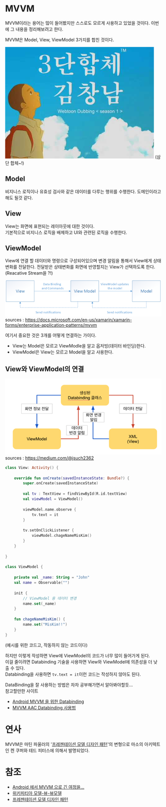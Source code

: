 
# MVVM
MVVM이라는 용어는 많이 들어봤지만 스스로도 모르게 사용하고 있었을 것이다.
이번에 그 내용을 정리해보려고 한다.

MVVM은 Model, View, ViewModel 3가지를 합친 것이다.   

![삼단합체](./삼단합체.jpg)
(삼단 합체~!)

## Model
비지니스 로직이나 유효성 검사와 같은 데이터를 다루는 행위를 수행한다.
도메인이라고 해도 될것 같다.

## View
View는 화면에 표현되는 레이아웃에 대한 것이다.  
기본적으로 비지니스 로직을 배제하고 UI와 관련된 로직을 수행한다.

## ViewModel
View에 연결 할 데이터와 명령으로 구성되어있으며 변경 알림을 통해서 View에게 상태 변화를 전달한다.
전달받은 상태변화를 화면에 반영할지는 View가 선택하도록 한다. 
(Reacative Stream을 ?!)

![ms_mvvm](./ms_mvvm.png)
sources : https://docs.microsoft.com/en-us/xamarin/xamarin-forms/enterprise-application-patterns/mvvm

여기서 중요한 것은 3개를 어떻게 연결하는 가이다.
* View는 Model은 모르고 ViewModle을 알고 옵저빙(데이터 바인딩)한다. 
* ViewModel은 View는 모르고 Model을 알고 사용한다.

## View와 ViewModel의 연결

![view_viewmodel](./view_viewmodel.png)
sources : https://medium.com/@jsuch2362

````kotlin
class View: Activity() {

    override fun onCreate(savedInstanceState: Bundle?) {
        super.onCreate(savedInstanceState)

        val tv : TextView = findViewById(R.id.textView)
        val viewModel = ViewModel()

        viewModel.name.observe {
            tv.text = it
        }

        tv.setOnClickListener {
            viewModel.chageNameMisKim()
        }
    }

}

class ViewModel {

    private val _name: String = "John"
    val name = Observable("")

    init {
        // ViewModel 용 데이터 변경
        name.set(_name)
    }

    fun chageNameMisKim() {
        name.set("MisKim!!")
    }
}
````
(예시를 위한 코드고, 작동하지 않는 코드이다)   

하지만 이렇게 작성하면 View에 ViewModel의 코드가 너무 많이 들어가게 된다.   
이걸 줄이려면 Databinding 기술을 사용하면 View와 ViewModel에 의존성을 더 낮출 수 있다.   
Databinding을 사용하면 `tv.text = it`이런 코드는 작성하지 않아도 된다.   

DataBinding을 잘 사용하는 방법은 차차 공부해가면서 알아봐야할듯...   
참고할만한 사이트 
* [Android MVVM 을 위한 Databinding](https://medium.com/@jsuch2362/android-mvvm-%EC%9D%84-%EC%9C%84%ED%95%9C-databinding-34cd9be44c63)
* [MVVM AAC Databinding 사용법](https://medium.com/@gus0000123/android-databinding-%EC%82%AC%EC%9A%A9%EB%B2%95-9a3480a3bfc7)

# 연사
MVVM은 마틴 파울러의 '[프레젠테이션 모델 디자인 패턴](https://martinfowler.com/eaaDev/PresentationModel.html)'의 변형으로 마소의 아키텍트인 켄 쿠퍼와 테드 피터스에 의해서 발명되었다.


# 참조
* [Android 에서 MVVM 으로 긴 여정을…](https://medium.com/@jsuch2362/android-%EC%97%90%EC%84%9C-mvvm-%EC%9C%BC%EB%A1%9C-%EA%B8%B4-%EC%97%AC%EC%A0%95%EC%9D%84-82494151f312)
* [위키피티아 모델-뷰-뷰모델](https://ko.wikipedia.org/wiki/%EB%AA%A8%EB%8D%B8-%EB%B7%B0-%EB%B7%B0%EB%AA%A8%EB%8D%B8)
* [프레젠테이션 모델 디자인 패턴](https://martinfowler.com/eaaDev/PresentationModel.html)